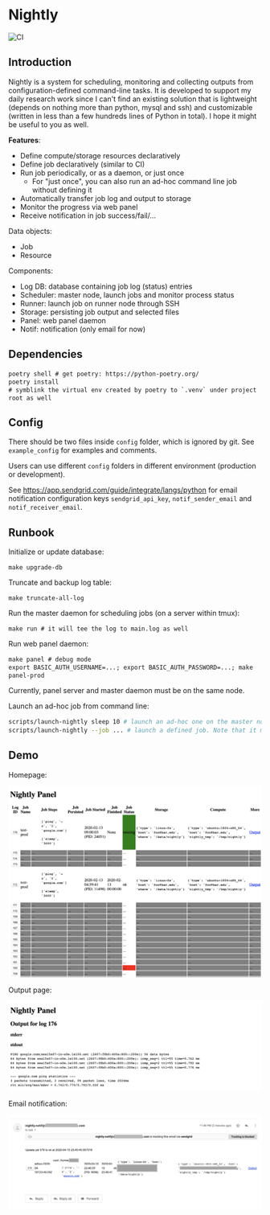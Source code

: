 Nightly
=======

![CI](https://github.com/izgzhen/nightly/workflows/CI/badge.svg)

## Introduction

Nightly is a system for scheduling, monitoring and collecting outputs from configuration-defined
command-line tasks. It is developed to support my daily research work since I can't find an existing
solution that is lightweight (depends on nothing more than python, mysql and ssh) and
customizable (written in less than a few hundreds lines of Python in total). 
I hope it might be useful to you as well.

**Features**:

- Define compute/storage resources declaratively
- Define job declaratively (similar to CI)
- Run job periodically, or as a daemon, or just once
    - For "just once", you can also run an ad-hoc command line job without defining it
- Automatically transfer job log and output to storage
- Monitor the progress via web panel
- Receive notification in job success/fail/...

Data objects:

- Job
- Resource

Components:

- Log DB: database containing job log (status) entries
- Scheduler: master node, launch jobs and monitor process status
- Runner: launch job on runner node through SSH
- Storage: persisting job output and selected files
- Panel: web panel daemon
- Notif: notification (only email for now)

## Dependencies

```
poetry shell # get poetry: https://python-poetry.org/
poetry install
# symblink the virtual env created by poetry to `.venv` under project root as well
```

## Config

There should be two files inside `config` folder, which is ignored by git.
See `example_config` for examples and comments.

Users can use different `config` folders in different environment (production or development).

See https://app.sendgrid.com/guide/integrate/langs/python for email notification configuration keys
`sendgrid_api_key`, `notif_sender_email` and `notif_receiver_email`.

## Runbook

Initialize or update database:

```
make upgrade-db
```

Truncate and backup log table:

```
make truncate-all-log
```

Run the master daemon for scheduling jobs (on a server within tmux):

```
make run # it will tee the log to main.log as well
```

Run web panel daemon:

```
make panel # debug mode
export BASIC_AUTH_USERNAME=...; export BASIC_AUTH_PASSWORD=...; make panel-prod
```

Currently, panel server and master daemon must be on the same node.

Launch an ad-hoc job from command line:

```bash
scripts/launch-nightly sleep 10 # launch an ad-hoc one on the master node
scripts/launch-nightly --job ... # launch a defined job. Note that it must has "once" schedule
```

## Demo

Homepage:

![](home.png)

Output page:

![](output.png)

Email notification:

![](email-notif.png)
